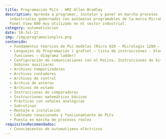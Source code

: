 ```yaml
---
title: Programación PLCs - HMI Allen Bradley
description: Aprenda a programar, instalar y poner en marcha procesos
  industriales gobernados con autómatas programables de la marca Micro800 y
  Panel View 800 muy utilizado en el sector industrial.
category: automatizacion
date: 18-Jul-21
img: /img/programacionplcs.png
contenido:
  - Fundamentos teóricos de PLC modelos (Micro 820 - Micrologix 1200 – 1400)
  - Lenguajes de Programación ( grafcet – lista de instrucciones - bloques de
    funciones – diagrama ladder)
  - Configuración de comunicaciones con el RsLinx. Instrucciones de bit Archivos
    bobinas auxiliares
  - Archivos temporizadores
  - Archivos contadores
  - Archivos de control
  - Archivo de enteros
  - Archivos de estado
  - Instrucciones de comparadores
  - Instrucciones matemáticas básicas
  - Prácticas con señales analógicas
  - Subrutinas
  - Montaje e instalación
  - Cableado conexionado y funcionamiento de PLCs
  - Puesta en marcha de procesos reales
requisitosRecomendados:
  - Conocimientos de automatismos eléctricos
---
```

